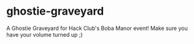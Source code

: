 # ghostie-graveyard
A Ghostie Graveyard for Hack Club's Boba Manor event! Make sure you have your volume turned up ;)
